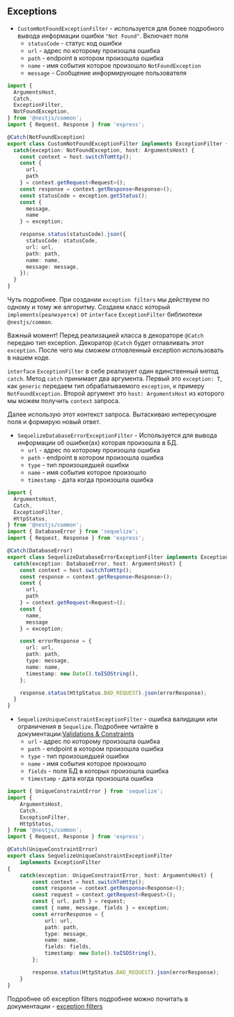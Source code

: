 ## Exceptions

- `CustomNotFoundExceptionFilter` - используется для более подробного вывода информации ошибки `"Not Found"`. Включает
  поля
    * `statusCode` - статус код ошибки
    * `url` - адрес по которому произошла ошибка
    * `path` - endpoint в котором произошла ошибка
    * `name` - имя события которое произошло `NotFoundException`
    * `message` - Сообщение информирующее пользователя

```ts
import {
  ArgumentsHost,
  Catch,
  ExceptionFilter,
  NotFoundException,
} from '@nestjs/common';
import { Request, Response } from 'express';

@Catch(NotFoundException)
export class CustomNotFoundExceptionFilter implements ExceptionFilter {
  catch(exception: NotFoundException, host: ArgumentsHost) {
	const context = host.switchToHttp();
	const {
	  url,
	  path
	} = context.getRequest<Request>();
	const response = context.getResponse<Response>();
	const statusCode = exception.getStatus();
	const {
	  message,
	  name
	} = exception;

	response.status(statusCode).json({
	  statusCode: statusCode,
	  url: url,
	  path: path,
	  name: name,
	  message: message,
	});
  }
}

```

Чуть подробнее. При создании `exception filters` мы действуем по одному и тому же алгоритму. Создаем класс который `implements(реализуется)` от `interface` `ExceptionFilter` библиотеки `@nestjs/common`.

Важный момент! Перед реализацией класса в декораторе `@Catch` передаю тип exception. Декоратор `@Catch` будет отлавливать этот `exception`. После чего мы сможем отловленный exception использовать в нашем коде.

`interface` `ExceptionFilter` в себе реализует один единственный метод `catch`. Метод `catch` принимает два аргумента. Первый это `exception: T`, как `generic` передаем тип обрабатываемого `exception`, к примеру `NotFoundException`. Второй аргумент это `host: ArgumentsHost` из которого мы можем получить `context` запроса.

Далее использую этот контекст запроса. Вытаскиваю интересующие поля и формирую новый ответ.

- `SequelizeDatabaseErrorExceptionFilter` - Используется для вывода информации об ошибке(ах) которая произошла в БД.
    * `url` - адрес по которому произошла ошибка
    * `path` - endpoint в котором произошла ошибка
    * `type` - тип произошедшей ошибки
    * `name` - имя события которое произошло
    * `timestamp` - дата когда произошла ошибка

```ts
import {
  ArgumentsHost,
  Catch,
  ExceptionFilter,
  HttpStatus,
} from '@nestjs/common';
import { DatabaseError } from 'sequelize';
import { Request, Response } from 'express';

@Catch(DatabaseError)
export class SequelizeDatabaseErrorExceptionFilter implements ExceptionFilter {
  catch(exception: DatabaseError, host: ArgumentsHost) {
	const context = host.switchToHttp();
	const response = context.getResponse<Response>();
	const {
	  url,
	  path
	} = context.getRequest<Request>();
	const {
	  name,
	  message
	} = exception;

	const errorResponse = {
	  url: url,
	  path: path,
	  type: message,
	  name: name,
	  timestamp: new Date().toISOString(),
	};

	response.status(HttpStatus.BAD_REQUEST).json(errorResponse);
  }
}

```

- `SequelizeUniqueConstraintExceptionFilter` - ошибка валидации или ограничения в `Sequelize`. Подробнее читайте в
  документации:[Validations & Constraints](https://sequelize.org/docs/v6/core-concepts/validations-and-constraints/#:~:text=Version%3A%20v6%20%2D%20stable-,Validations%20%26%20Constraints,-In%20this%20tutorial)
    * `url` - адрес по которому произошла ошибка
    * `path` - endpoint в котором произошла ошибка
    * `type` - тип произошедшей ошибки
    * `name` - имя события которое произошло
    * `fields` - поля БД в которых произошла ошибка
    * `timestamp` - дата когда произошла ошибка

```ts
import { UniqueConstraintError } from 'sequelize';
import {
    ArgumentsHost,
    Catch,
    ExceptionFilter,
    HttpStatus,
} from '@nestjs/common';
import { Request, Response } from 'express';

@Catch(UniqueConstraintError)
export class SequelizeUniqueConstraintExceptionFilter
    implements ExceptionFilter
{
    catch(exception: UniqueConstraintError, host: ArgumentsHost) {
        const context = host.switchToHttp();
        const response = context.getResponse<Response>();
        const request = context.getRequest<Request>();
        const { url, path } = request;
        const { name, message, fields } = exception;
        const errorResponse = {
            url: url,
            path: path,
            type: message,
            name: name,
            fields: fields,
            timestamp: new Date().toISOString(),
        };

        response.status(HttpStatus.BAD_REQUEST).json(errorResponse);
    }
}

```

Подробнее об exception filters подробнее можно почитать в документации - [exception filters](https://docs.nestjs.com/exception-filters)
